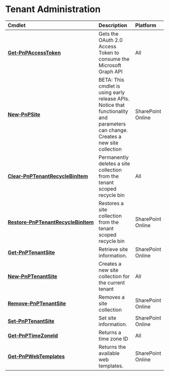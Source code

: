 # Tenant Administration 
Cmdlet|Description|Platform
:-----|:----------|:-------
**[Get&#8209;PnPAccessToken](GetPnPAccessToken.md)** |Gets the OAuth 2.0 Access Token to consume the Microsoft Graph API|All
**[New&#8209;PnPSite](NewPnPSite.md)** |BETA: This cmdlet is using early release APIs. Notice that functionality and parameters can change. Creates a new site collection|SharePoint Online
**[Clear&#8209;PnPTenantRecycleBinItem](ClearPnPTenantRecycleBinItem.md)** |Permanently deletes a site collection from the tenant scoped recycle bin|All
**[Restore&#8209;PnPTenantRecycleBinItem](RestorePnPTenantRecycleBinItem.md)** |Restores a site collection from the tenant scoped recycle bin|SharePoint Online
**[Get&#8209;PnPTenantSite](GetPnPTenantSite.md)** |Retrieve site information.|SharePoint Online
**[New&#8209;PnPTenantSite](NewPnPTenantSite.md)** |Creates a new site collection for the current tenant|All
**[Remove&#8209;PnPTenantSite](RemovePnPTenantSite.md)** |Removes a site collection|SharePoint Online
**[Set&#8209;PnPTenantSite](SetPnPTenantSite.md)** |Set site information.|SharePoint Online
**[Get&#8209;PnPTimeZoneId](GetPnPTimeZoneId.md)** |Returns a time zone ID|All
**[Get&#8209;PnPWebTemplates](GetPnPWebTemplates.md)** |Returns the available web templates.|SharePoint Online
